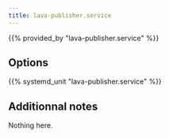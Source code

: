 ```yaml
---
title: lava-publisher.service
---
```


{{% provided_by "lava-publisher.service" %}}

## Options

{{% systemd_unit "lava-publisher.service" %}}

## Additionnal notes

Nothing here.